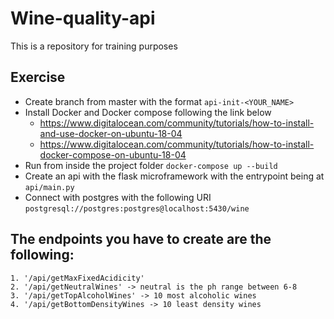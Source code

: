 # Wine-quality-api
This is a repository for training purposes

## Exercise
* Create branch from master with the format ```api-init-<YOUR_NAME>```
* Install Docker and Docker compose following the link below
    * https://www.digitalocean.com/community/tutorials/how-to-install-and-use-docker-on-ubuntu-18-04
    * https://www.digitalocean.com/community/tutorials/how-to-install-docker-compose-on-ubuntu-18-04
* Run from inside the project folder ```docker-compose up --build```
* Create an api with the flask microframework with the entrypoint being at ```api/main.py```
* Connect with postgres with the following URI ```postgresql://postgres:postgres@localhost:5430/wine```

## The endpoints you have to create are the following:
    1. '/api/getMaxFixedAcidicity'
    2. '/api/getNeutralWines' -> neutral is the ph range between 6-8
    3. '/api/getTopAlcoholWines' -> 10 most alcoholic wines
    4. '/api/getBottomDensityWines -> 10 least density wines

